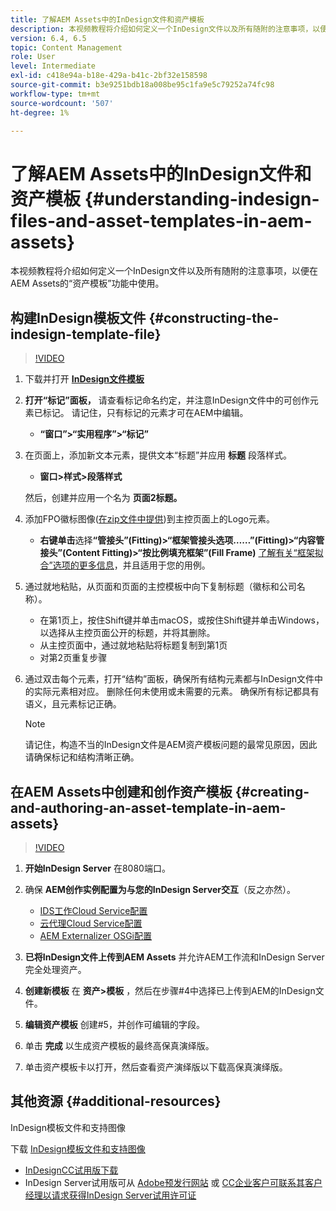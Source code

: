 ```yaml
---
title: 了解AEM Assets中的InDesign文件和资产模板
description: 本视频教程将介绍如何定义一个InDesign文件以及所有随附的注意事项，以便在AEM Assets的“资产模板”功能中使用。
version: 6.4, 6.5
topic: Content Management
role: User
level: Intermediate
exl-id: c418e94a-b18e-429a-b41c-2bf32e158598
source-git-commit: b3e9251bdb18a008be95c1fa9e5c79252a74fc98
workflow-type: tm+mt
source-wordcount: '507'
ht-degree: 1%

---
```


# 了解AEM Assets中的InDesign文件和资产模板 {#understanding-indesign-files-and-asset-templates-in-aem-assets}

本视频教程将介绍如何定义一个InDesign文件以及所有随附的注意事项，以便在AEM Assets的“资产模板”功能中使用。

## 构建InDesign模板文件 {#constructing-the-indesign-template-file}

>[!VIDEO](https://video.tv.adobe.com/v/19293?quality=12&learn=on)

1. 下载并打开 [**InDesign文件模板**](assets/asset-templates-tutorial-video--supporting-files.zip)
2. **打开“标记”面板，** 请查看标记命名约定，并注意InDesign文件中的可创作元素已标记。 请记住，只有标记的元素才可在AEM中编辑。

   * **“窗口”>“实用程序”>“标记”**

3. 在页面上，添加新文本元素，提供文本“标题”并应用 **标题** 段落样式。

   * **窗口>样式>段落样式**

   然后，创建并应用一个名为 **页面2标题。**

4. 添加FPO徽标图像([在zip文件中提供](assets/asset-templates-tutorial-video--supporting-files.zip))到主控页面上的Logo元素。

   * **右键单击**&#x200B;选择&#x200B;**“管接头”(Fitting)>“框架管接头选项……”(Fitting)>“内容管接头”(Content Fitting)>“按比例填充框架”(Fill Frame)**
   [了解有关“框架拟合”选项的更多信息](https://helpx.adobe.com/indesign/using/frames-objects.html#fitting_objects_to_frames)，并且适用于您的用例。

5. 通过就地粘贴，从页面和页面的主控模板中向下复制标题（徽标和公司名称）。

   * 在第1页上，按住Shift键并单击macOS，或按住Shift键并单击Windows，以选择从主控页面公开的标题，并将其删除。
   * 从主控页面中，通过就地粘贴将标题复制到第1页
   * 对第2页重复步骤

6. 通过双击每个元素，打开“结构”面板，确保所有结构元素都与InDesign文件中的实际元素相对应。 删除任何未使用或未需要的元素。 确保所有标记都具有语义，且元素标记正确。

   >[!NOTE]
   >
   >请记住，构造不当的InDesign文件是AEM资产模板问题的最常见原因，因此请确保标记和结构清晰正确。

## 在AEM Assets中创建和创作资产模板 {#creating-and-authoring-an-asset-template-in-aem-assets}

>[!VIDEO](https://video.tv.adobe.com/v/19294?quality=12&learn=on)

1. **开始InDesign Server** 在8080端口。
2. 确保 **AEM创作实例配置为与您的InDesign Server交互**（反之亦然）。

   * [IDS工作Cloud Service配置](http://localhost:4502/etc/cloudservices/proxy/ids.html)
   * [云代理Cloud Service配置](http://localhost:4502/etc/cloudservices/proxy.html)
   * [AEM Externalizer OSGi配置](http://localhost:4502/system/console/configMgr)

3. **已将InDesign文件上传到AEM Assets** 并允许AEM工作流和InDesign Server完全处理资产。
4. **创建新模板** 在 **资产>模板** ，然后在步骤#4中选择已上传到AEM的InDesign文件。
5. **编辑资产模板** 创建#5，并创作可编辑的字段。
6. 单击 **完成** 以生成资产模板的最终高保真演绎版。
7. 单击资产模板卡以打开，然后查看资产演绎版以下载高保真演绎版。

## 其他资源 {#additional-resources}

InDesign模板文件和支持图像

下载 [InDesign模板文件和支持图像](assets/asset-templates-tutorial-video--supporting-files-1.zip)

* [InDesignCC试用版下载](https://creative.adobe.com/products/download/indesign)
* InDesign Server试用版可从 [Adobe预发行网站](https://www.adobeprerelease.com/) 或 [CC企业客户可联系其客户经理以请求获得InDesign Server试用许可证](https://www.adobe.com/products/indesignserver/faq.html)
